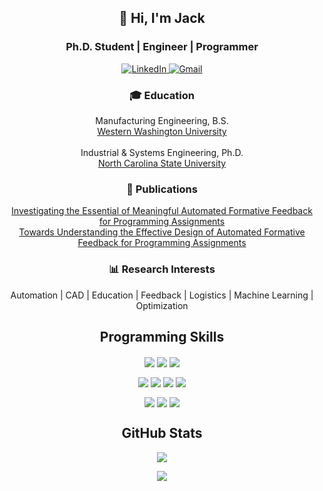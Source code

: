<h2 align="center">👋 Hi, I'm Jack</h2>
<h3 align="center">Ph.D. Student | Engineer | Programmer</h3>

<p align="center">
  <a href="https://www.linkedin.com/in/john-p-wilson/" target="_blank">
    <img alt="LinkedIn" title="LinkedIn" src="https://img.shields.io/badge/-LinkedIN-red?style=for-the-badge&logo=linkedin&logoColor=white&color=0A66C2" />
  </a>
  <a href="mailto:jpwilso4@ncsu.edu" target="_blank">
    <img alt="Gmail" title="GMail" src="https://img.shields.io/badge/-Email-1DA1F2?style=for-the-badge&logo=gmail&logoColor=white&color=EA4335" />
  </a>
</p>

<h3 align="center">🎓 Education</h3>
<p align="center">
  Manufacturing Engineering, B.S.<br>
  <a href="https://engineeringdesign.wwu.edu/">Western Washington University</a><br>
  <br>
  Industrial & Systems Engineering, Ph.D.<br>
  <a href="https://www.ise.ncsu.edu/">North Carolina State University</a><br>
</p>

<h3 align="center">📄 Publications</h3>
<p align="center">
  <a href="https://www.researchgate.net/publication/336146752_Investigating_the_Essential_of_Meaningful_Automated_Formative_Feedback_for_Programming_Assignments">Investigating the Essential of Meaningful Automated Formative Feedback for Programming Assignments</a><br>
  <a href="https://www.researchgate.net/publication/348923384_Towards_understanding_the_effective_design_of_automated_formative_feedback_for_programming_assignments">Towards Understanding the Effective Design of Automated Formative Feedback for Programming Assignments</a><br>
</p>

<h3 align="center">📊 Research Interests</h3>
<p align="center">
  Automation | CAD | Education | Feedback | Logistics | Machine Learning | Optimization
</p>

<h2 align="center">Programming Skills</h2>
<p align="center">
  <img align="center" src="https://img.shields.io/badge/python-3670A0?style=for-the-badge&logo=python&logoColor=ffdd54" />
  <img align="center" src="https://img.shields.io/badge/java-%23ED8B00.svg?style=for-the-badge&logo=java&logoColor=white" />
  <img align="center" src="https://img.shields.io/badge/c++-%2300599C.svg?style=for-the-badge&logo=c%2B%2B&logoColor=white" />
</p>
<p align="center">
  <img align="center" src="https://img.shields.io/badge/html5-%23E34F26.svg?style=for-the-badge&logo=html5&logoColor=white" />
  <img align="center" src="https://img.shields.io/badge/css3-%231572B6.svg?style=for-the-badge&logo=css3&logoColor=white" />
  <img align="center" src="https://img.shields.io/badge/javascript-%23323330.svg?style=for-the-badge&logo=javascript&logoColor=%23F7DF1E" />
  <img align="center" src="https://img.shields.io/badge/sqlite-%2307405e.svg?style=for-the-badge&logo=sqlite&logoColor=white" />
</p>
<p align="center">
  <img align="center" src="https://img.shields.io/badge/markdown-%23000000.svg?style=for-the-badge&logo=markdown&logoColor=white" />
  <img align="center" src="https://img.shields.io/badge/git-%23F05033.svg?style=for-the-badge&logo=git&logoColor=white" />
  <img align="center" src="https://img.shields.io/badge/github-%23121011.svg?style=for-the-badge&logo=github&logoColor=white" />
</p>
<!-- TODO: Add VBA -->

<h2 align="center">GitHub Stats</h2>
<p align="center">
  <a href="https://github.com/wolfpackwilson/github-readme-stats">
    <img align="center" src="https://github-readme-stats.vercel.app/api?username=wolfpackwilson&show_icons=true&count_private=true&include_all_commits=true&title_color=fff&icon_color=79ff97&text_color=9f9f9f&bg_color=151515" />
  </a>
</p>

<p align="center">
  <a href="https://github.com/wolfpackwilson/github-readme-stats">
    <img align="center" src="https://github-readme-stats.vercel.app/api/top-langs/?username=wolfpackwilson&show_icons=true&count_private=true&layout=compact&title_color=fff&icon_color=79ff97&text_color=9f9f9f&bg_color=151515" />
  </a>
</p>



<!--
**wolfpackwilson/wolfpackwilson** is a ✨ _special_ ✨ repository because its `README.md` (this file) appears on your GitHub profile.

Here are some ideas to get you started:

- 🔭 I’m currently working on ...
- 🌱 I’m currently learning ...
- 👯 I’m looking to collaborate on ...
- 🤔 I’m looking for help with ...
- 💬 Ask me about ...
- 📫 How to reach me: ...
- 😄 Pronouns: ...
- ⚡ Fun fact: ...
-->
